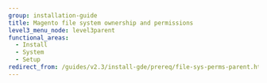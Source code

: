 ```yaml
---
group: installation-guide
title: Magento file system ownership and permissions
level3_menu_node: level3parent
functional_areas:
  - Install
  - System
  - Setup
redirect_from: /guides/v2.3/install-gde/prereq/file-sys-perms-parent.html
---
```


